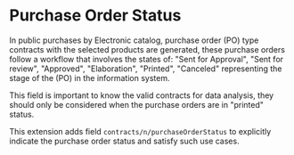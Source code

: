 # Purchase Order Status

In public purchases by Electronic catalog, purchase order (PO) type contracts with the selected products are generated, these purchase orders follow a workflow that involves the states of: "Sent for Approval", "Sent for review", "Approved", "Elaboration", "Printed", "Canceled" representing the stage of the (PO) in the information system.

This field is important to know the valid contracts for data analysis, they should only be considered when the purchase orders are in "printed" status.

This extension adds field `contracts/n/purchaseOrderStatus` to explicitly indicate the purchase order status and satisfy such use cases.